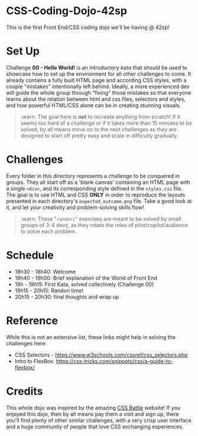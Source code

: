 # CSS-Coding-Dojo-42sp
This is the first Front End/CSS coding dojo we'll be having @ 42sp!

# Set Up
Challenge __00 - Hello World!__ is an introductory _kata_ that should be used to showcase how to set up the environment for all other challenges to come.
It already contains a fully built HTML page and according CSS styles, with a couple "mistakes" intentionally left behind. Ideally, a more experienced dev will guide the whole group through "fixing" those mistakes so that everyone learns about the relation between html and css files, selectors and styles, and how powerful HTML/CSS alone can be in creating stunning visuals.

> :warn: The goal here is __not__ to recreate anything from scratch! If it seems too hard of a challenge or if it takes more than 15 minutes to be solved, by all means move on to the next challenges as they are designed to start off pretty easy and scale in difficulty gradually.

# Challenges
Every folder in this directory represents a challenge to be conquered in groups.
They all start off as a 'blank canvas' containing an HTML page with a single `<div>`, and its corresponding style defined in the `styles.css` file.
The goal is to use HTML and CSS __ONLY__ in order to reproduce the layouts presented in each directory's `expected_outcome.png` file. Take a good look at it, and let your creativity and problem-solving skills flow!

> :warn: These "`randori`" exercises are meant to be solved by small groups of 3-4 devs, as they rotate the roles of pilot/copilot/audience to solve each problem.

# Schedule
- 18h30 - 18h40: Welcome
- 18h40 - 19h00: Brief explanation of the World of Front End
- 19h - 19h15: First Kata, solved collectively (Challenge 00)
- 19h15 - 20h15: Randori time!
- 20h15 - 20h30: final thoughts and wrap up

# Reference
While this is not an extensive list, these links might help in solving the challenges here:
- CSS Selectors - https://www.w3schools.com/cssref/css_selectors.php
- Intro to FlexBox: https://css-tricks.com/snippets/css/a-guide-to-flexbox/

# Credits
This whole dojo was inspired by the amazing [CSS Battle](https://cssbattle.dev/) website!
If you enjoyed this dojo, then by all means pay them a visit and sign up, there you'll find plenty of other similar challenges, with a very crisp user interface and a huge community of people that love CSS exchanging experiences.
